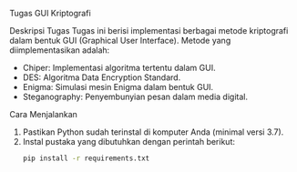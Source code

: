 Tugas GUI Kriptografi

Deskripsi Tugas
Tugas ini berisi implementasi berbagai metode kriptografi dalam bentuk GUI (Graphical User Interface). Metode yang diimplementasikan adalah:
- Chiper: Implementasi algoritma tertentu dalam GUI.
- DES: Algoritma Data Encryption Standard.
- Enigma: Simulasi mesin Enigma dalam bentuk GUI.
- Steganography: Penyembunyian pesan dalam media digital.

Cara Menjalankan
1. Pastikan Python sudah terinstal di komputer Anda (minimal versi 3.7).
2. Instal pustaka yang dibutuhkan dengan perintah berikut:
   ```bash
   pip install -r requirements.txt
